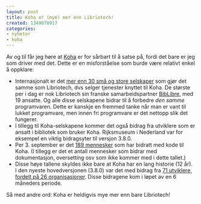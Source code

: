 ```yaml
---
layout: post
title: Koha er (mye) mer enn Libriotech!
created: 1349078917
categories:
- nyheter
- koha
---
```

<p>Av og til får jeg høre at <a href="http://koha-community.org/">Koha</a> er for sårbart til å satse på, fordi det bare er jeg som driver med det. Dette er en misforståelse som burde være relativt enkel å oppklare:</p>

<ul>

<li>Internasjonalt er det <a href="http://koha-community.org/support/paid-support/">mer enn 30 små og store selskaper</a> som gjør det samme som Libriotech, dvs selger tjenester knyttet til Koha. De største per i dag er nok Libriotech sin franske samarbeidspartner <a href="http://drupal.biblibre.com/en">BibLibre</a>, med 19 ansatte. Og alle disse selskapene bidrar til å forbedre <em>den samme</em> programvaren. Dette er kanskje en fremmed tanke når man er vant til lukket programvare, men innen fri programvare er det nettopp slik det fungerer.</li>

<li>I tillegg til Koha-selskapene kommer det også bidrag fra utviklere som er ansatt i bibliotek som bruker Koha. Rijksmuseum i Nederland var for eksempel en viktig bidragsyter til versjon 3.8.0.</li>

<li>Per 3. september er det <a href="http://git.koha-community.org/gitweb/?p=koha.git;a=blob;f=docs/history.txt;hb=HEAD#l631">189 mennesker</a> som har bidratt med kode til Koha. (I tillegg er det et antall mennesker som bidrar med dokumentasjon, oversetting osv som ikke kommer med i dette tallet.)</li>

<li>Disse høye tallene skyldes ikke bare at Koha har en lang historie (12 år). I den nyeste hovedversjonen (3.8.0) var det med bidrag fra <a href="http://blog.bigballofwax.co.nz/2012/04/24/statistics-for-koha-3-8-0/">71 utviklere, fordelt på 26 organisasjoner</a>. Disse bidragene kom i løpet av en 6 måneders periode.</li>

</ul>

<p>Så med andre ord: Koha er heldigvis mye mer enn bare Libriotech!</p>
